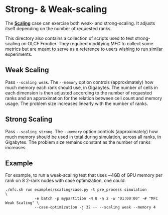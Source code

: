 # Strong- & Weak-scaling

The [**Scaling**](https://github.com/MFlowCode/MFC/blob/master/examples/scaling/case.py) case can exercise both weak- and strong-scaling. It
adjusts itself depending on the number of requested ranks.

This directory also contains a collection of scripts used to test strong-scaling
on OLCF Frontier. They required modifying MFC to collect some metrics but are
meant to serve as a reference to users wishing to run similar experiments.

## Weak Scaling

Pass `--scaling weak`. The `--memory` option controls (approximately) how much
memory each rank should use, in Gigabytes. The number of cells in each dimension
is then adjusted according to the number of requested ranks and an approximation
for the relation between cell count and memory usage. The problem size increases
linearly with the number of ranks.

## Strong Scaling

Pass `--scaling strong`. The `--memory` option controls (approximately) how much
memory should be used in total during simulation, across all ranks, in Gigabytes.
The problem size remains constant as the number of ranks increases.

## Example

For example, to run a weak-scaling test that uses ~4GB of GPU memory per rank
on 8 2-rank nodes with case optimization, one could:

```shell
./mfc.sh run examples/scaling/case.py -t pre_process simulation                    \
             -e batch -p mypartition -N 8 -n 2 -w "01:00:00" -# "MFC Weak Scaling" \
             --case-optimization -j 32 -- --scaling weak --memory 4
```
